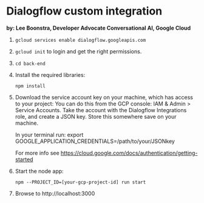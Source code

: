 # Dialogflow custom integration

**by: Lee Boonstra, Developer Advocate Conversational AI, Google Cloud**

1. `gcloud services enable dialogflow.googleapis.com`

1. `gcloud init` to login and get the right permissions.

1. `cd back-end`

1. Install the required libraries:

    `npm install`


1. Download the service account key on your machine, which has access to your project: You can do this from the GCP console: IAM & Admin > Service Accounts. Take the account with the Dialogflow Integrations role, and create a JSON key. Store this somewhere save on your machine.

    In your terminal run:
    export GOOGLE_APPLICATION_CREDENTIALS=/path/to/your/JSONkey

    For more info see https://cloud.google.com/docs/authentication/getting-started

1. Start the node app:

   `npm --PROJECT_ID=[your-gcp-project-id] run start`

1. Browse to http://localhost:3000